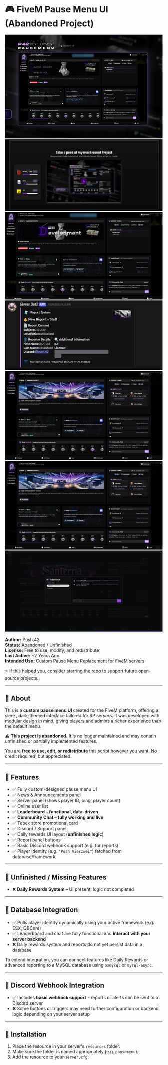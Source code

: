# 🎮 FiveM Pause Menu UI (Abandoned Project)

![Pause Menu Screenshot](preview3.png)
![Pause Menu Screenshot](preview4.png)
![Pause Menu Screenshot](preview5.png)
![Pause Menu Screenshot](preview_discord.png)
![Pause Menu Screenshot](preview6.png)
![Pause Menu Screenshot](preview.png)
![Pause Menu Screenshot](preview2.png)



**Author:** Push.42  
**Status:** Abandoned / Unfinished  
**License:** Free to use, modify, and redistribute  
**Last Active:** ~2 Years Ago  
**Intended Use:** Custom Pause Menu Replacement for FiveM servers

⭐ If this helped you, consider starring the repo to support future open-source projects.

---

## 📌 About

This is a **custom pause menu UI** created for the FiveM platform, offering a sleek, dark-themed interface tailored for RP servers. It was developed with modular design in mind, giving players and admins a richer experience than the default menu.

⚠️ **This project is abandoned.** It is no longer maintained and may contain unfinished or partially implemented features.

You are **free to use, edit, or redistribute** this script however you want. No credit required, but appreciated.

---

## 🧩 Features

- ✅ Fully custom-designed pause menu UI  
- ✅ News & Announcements panel  
- ✅ Server panel (shows player ID, ping, player count)  
- ✅ Online user list  
- ✅ **Leaderboard – functional, data-driven**  
- ✅ **Community Chat – fully working and live**  
- ✅ Tebex store promotional card  
- ✅ Discord / Support panel  
- ✅ Daily rewards UI layout (**unfinished logic**)  
- ✅ Report panel buttons  
- ✅ Basic Discord webhook support (e.g. for reports)  
- ✅ Player identity (e.g. `"Push Vierzwei"`) fetched from database/framework

---

## 🚧 Unfinished / Missing Features

- ❌ **Daily Rewards System** – UI present, logic not completed  

---

## 🔌 Database Integration

- ✅ Pulls player identity dynamically using your active framework (e.g. ESX, QBCore)  
- ✅ Leaderboard and chat are fully functional and **interact with your server backend**  
- ❌ Daily rewards system and reports do not yet persist data in a database

To extend integration, you can connect features like Daily Rewards or advanced reporting to a MySQL database using `oxmysql` or `mysql-async`.

---

## 🔗 Discord Webhook Integration

- ✅ Includes **basic webhook support** – reports or alerts can be sent to a Discord server  
- ❌ Some buttons or triggers may need further configuration or backend logic depending on your server setup

---

## 📂 Installation

1. Place the resource in your server's `resources` folder.  
2. Make sure the folder is named appropriately (e.g. `pausemenu`).  
3. Add the resource to your `server.cfg`:
